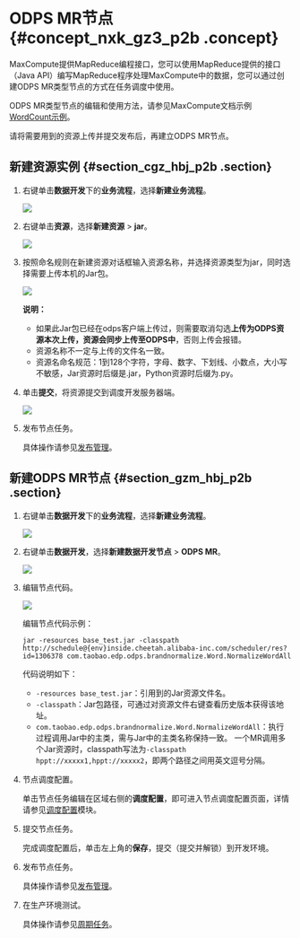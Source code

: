 # ODPS MR节点 {#concept_nxk_gz3_p2b .concept}

MaxCompute提供MapReduce编程接口，您可以使用MapReduce提供的接口（Java API）编写MapReduce程序处理MaxCompute中的数据，您可以通过创建ODPS MR类型节点的方式在任务调度中使用。

ODPS MR类型节点的编辑和使用方法，请参见MaxCompute文档示例[WordCount示例](https://www.alibabacloud.com/help/doc-detail/27886.htm)。

请将需要用到的资源上传并提交发布后，再建立ODPS MR节点。

## 新建资源实例 {#section_cgz_hbj_p2b .section}

1.  右键单击**数据开发**下的**业务流程**，选择**新建业务流程**。

    ![](http://static-aliyun-doc.oss-cn-hangzhou.aliyuncs.com/assets/img/16288/15367308197643_zh-CN.png)

2.  右键单击**资源**，选择**新建资源** \> **jar**。

    ![](http://static-aliyun-doc.oss-cn-hangzhou.aliyuncs.com/assets/img/16294/15367308197720_zh-CN.png)

3.  按照命名规则在新建资源对话框输入资源名称，并选择资源类型为jar，同时选择需要上传本机的Jar包。

    ![](http://static-aliyun-doc.oss-cn-hangzhou.aliyuncs.com/assets/img/16294/15367308197721_zh-CN.png)

    **说明：** 

    -   如果此Jar包已经在odps客户端上传过，则需要取消勾选**上传为ODPS资源本次上传，资源会同步上传至ODPS中**，否则上传会报错。
    -   资源名称不一定与上传的文件名一致。
    -   资源名命名规范：1到128个字符，字母、数字、下划线、小数点，大小写不敏感，Jar资源时后缀是.jar，Python资源时后缀为.py。
4.  单击**提交**，将资源提交到调度开发服务器端。

    ![](http://static-aliyun-doc.oss-cn-hangzhou.aliyuncs.com/assets/img/16294/15367308197722_zh-CN.png)

5.  发布节点任务。

    具体操作请参见[发布管理](intl.zh-CN/使用指南/数据开发/发布管理.md#)。


## 新建ODPS MR节点 {#section_gzm_hbj_p2b .section}

1.  右键单击**数据开发**下的**业务流程**，选择**新建业务流程**。

    ![](http://static-aliyun-doc.oss-cn-hangzhou.aliyuncs.com/assets/img/16292/15367308197651_zh-CN.png)

2.  右键单击**数据开发**，选择**新建数据开发节点** \> **ODPS MR**。

    ![](http://static-aliyun-doc.oss-cn-hangzhou.aliyuncs.com/assets/img/16294/15367308197723_zh-CN.png)

3.  编辑节点代码。

    ![](http://static-aliyun-doc.oss-cn-hangzhou.aliyuncs.com/assets/img/16294/15367308197724_zh-CN.png)

    编辑节点代码示例：

    ```
    jar -resources base_test.jar -classpath http://schedule@{env}inside.cheetah.alibaba-inc.com/scheduler/res?id=1306378 com.taobao.edp.odps.brandnormalize.Word.NormalizeWordAll
    ```

    代码说明如下：

    -   `-resources base_test.jar`：引用到的Jar资源文件名。
    -   `-classpath`：Jar包路径，可通过对资源文件右键查看历史版本获得该地址。
    -   `com.taobao.edp.odps.brandnormalize.Word.NormalizeWordAll`：执行过程调用Jar中的主类，需与Jar中的主类名称保持一致。
    一个MR调用多个Jar资源时，classpath写法为`-classpath hppt://xxxxx1,hppt://xxxxx2`，即两个路径之间用英文逗号分隔。

4.  节点调度配置。

    单击节点任务编辑在区域右侧的**调度配置**，即可进入节点调度配置页面，详情请参见[调度配置](intl.zh-CN/使用指南/数据开发/调度配置/基本属性.md#)模块。

5.  提交节点任务。

    完成调度配置后，单击左上角的**保存**，提交（提交并解锁）到开发环境。

6.  发布节点任务。

    具体操作请参见[发布管理](intl.zh-CN/使用指南/数据开发/发布管理.md#)。

7.  在生产环境测试。

    具体操作请参见[周期任务](intl.zh-CN/使用指南/运维中心/任务列表/周期任务.md#)。


